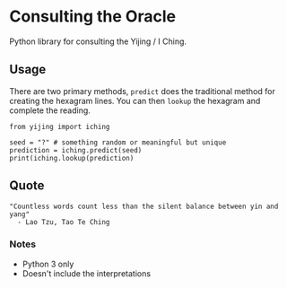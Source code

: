 # Consulting the Oracle

Python library for consulting the Yijing / I Ching. 

## Usage

There are two primary methods, `predict` does the traditional method for creating the hexagram lines. You can then `lookup` the hexagram and complete the reading.
 
    from yijing import iching
    
    seed = "?" # something random or meaningful but unique
    prediction = iching.predict(seed)
    print(iching.lookup(prediction)

## Quote

    "Countless words count less than the silent balance between yin and yang"
      - Lao Tzu, Tao Te Ching


### Notes

* Python 3 only
* Doesn't include the interpretations
